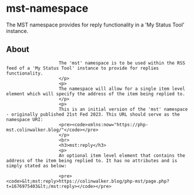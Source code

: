 # mst-namespace
The MST namespace provides for reply functionality in a 'My Status Tool' instance.

## About
						The 'mst' namespace is to be used within the RSS feed of a 'My Status Tool' instance to provide for replies functionality.
						</p>
						<p>
						The namespace will allow for a single item level element which will specify the address of the item being replied to.
						</p>
						<p>
						This is an initial version of the 'mst' namespace - originally published 21st Fed 2023. This URL should serve as the namespace URI:
						<pre><code>xmlns:now="https://php-mst.colinwalker.blog/"</code></pre>
						</p>
						<br>
						<h3>mst:reply</h3>
						<p>
						An optional item level element that contains the address of the item being replied to. It has no attributes and is simply stated as below:
						
						<pre><code>&lt;mst:reply>https://colinwalker.blog/php-mst/page.php?t=1676975403&lt;/mst:reply></code></pre>
